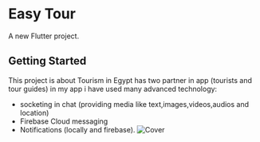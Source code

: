 # Easy Tour

A new Flutter project.

## Getting Started

This project is about Tourism in Egypt has two partner in app (tourists and tour guides)
in my app i have used many advanced technology:
- socketing in chat (providing media like text,images,videos,audios and location)
- Firebase Cloud messaging
- Notifications (locally and firebase).
![Cover](https://github.com/user-attachments/assets/c08916dc-4118-4e2c-b420-011309032071)
